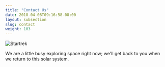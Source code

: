 ```yaml
---
title: "Contact Us"
date: 2018-04-08T09:16:58-08:00
layout: subsection
slug: contact
weight: 103
---
```


![Startrek](https://upload.wikimedia.org/wikipedia/commons/archive/a/a8/20120607165054%21Leonard_Nimoy_William_Shatner_Star_Trek_1968.JPG)

We are a little busy exploring space right now; we'll get back to you when we
return to this solar system.
